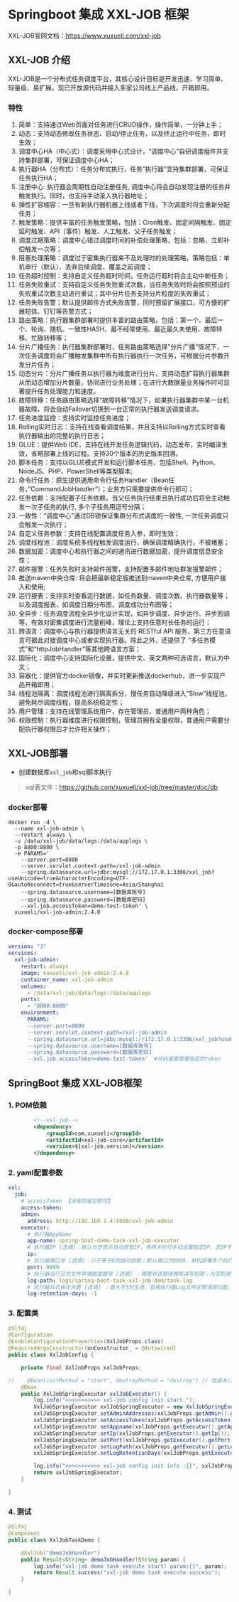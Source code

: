 # Springboot 集成 XXL-JOB 框架

XXL-JOB官网文档：https://www.xuxueli.com/xxl-job

## XXL-JOB 介绍

XXL-JOB是一个分布式任务调度平台，其核心设计目标是开发迅速、学习简单、轻量级、易扩展。现已开放源代码并接入多家公司线上产品线，开箱即用。

### 特性

1. 简单：支持通过Web页面对任务进行CRUD操作，操作简单，一分钟上手；
2. 动态：支持动态修改任务状态、启动/停止任务，以及终止运行中任务，即时生效；
3. 调度中心HA（中心式）：调度采用中心式设计，“调度中心”自研调度组件并支持集群部署，可保证调度中心HA；
4. 执行器HA（分布式）：任务分布式执行，任务”执行器”支持集群部署，可保证任务执行HA；
5. 注册中心: 执行器会周期性自动注册任务, 调度中心将会自动发现注册的任务并触发执行。同时，也支持手动录入执行器地址；
6. 弹性扩容缩容：一旦有新执行器机器上线或者下线，下次调度时将会重新分配任务；
7. 触发策略：提供丰富的任务触发策略，包括：Cron触发、固定间隔触发、固定延时触发、API（事件）触发、人工触发、父子任务触发；
8. 调度过期策略：调度中心错过调度时间的补偿处理策略，包括：忽略、立即补偿触发一次等；
9. 阻塞处理策略：调度过于密集执行器来不及处理时的处理策略，策略包括：单机串行（默认）、丢弃后续调度、覆盖之前调度；
10. 任务超时控制：支持自定义任务超时时间，任务运行超时将会主动中断任务；
11. 任务失败重试：支持自定义任务失败重试次数，当任务失败时将会按照预设的失败重试次数主动进行重试；其中分片任务支持分片粒度的失败重试；
12. 任务失败告警；默认提供邮件方式失败告警，同时预留扩展接口，可方便的扩展短信、钉钉等告警方式；
13. 路由策略：执行器集群部署时提供丰富的路由策略，包括：第一个、最后一个、轮询、随机、一致性HASH、最不经常使用、最近最久未使用、故障转移、忙碌转移等；
14. 分片广播任务：执行器集群部署时，任务路由策略选择”分片广播”情况下，一次任务调度将会广播触发集群中所有执行器执行一次任务，可根据分片参数开发分片任务；
15. 动态分片：分片广播任务以执行器为维度进行分片，支持动态扩容执行器集群从而动态增加分片数量，协同进行业务处理；在进行大数据量业务操作时可显著提升任务处理能力和速度。
16. 故障转移：任务路由策略选择”故障转移”情况下，如果执行器集群中某一台机器故障，将会自动Failover切换到一台正常的执行器发送调度请求。
17. 任务进度监控：支持实时监控任务进度；
18. Rolling实时日志：支持在线查看调度结果，并且支持以Rolling方式实时查看执行器输出的完整的执行日志；
19. GLUE：提供Web IDE，支持在线开发任务逻辑代码，动态发布，实时编译生效，省略部署上线的过程。支持30个版本的历史版本回溯。
20. 脚本任务：支持以GLUE模式开发和运行脚本任务，包括Shell、Python、NodeJS、PHP、PowerShell等类型脚本;
21. 命令行任务：原生提供通用命令行任务Handler（Bean任务，”CommandJobHandler”）；业务方只需要提供命令行即可；
22. 任务依赖：支持配置子任务依赖，当父任务执行结束且执行成功后将会主动触发一次子任务的执行, 多个子任务用逗号分隔；
23. 一致性：“调度中心”通过DB锁保证集群分布式调度的一致性, 一次任务调度只会触发一次执行；
24. 自定义任务参数：支持在线配置调度任务入参，即时生效；
25. 调度线程池：调度系统多线程触发调度运行，确保调度精确执行，不被堵塞；
26. 数据加密：调度中心和执行器之间的通讯进行数据加密，提升调度信息安全性；
27. 邮件报警：任务失败时支持邮件报警，支持配置多邮件地址群发报警邮件；
28. 推送maven中央仓库: 将会把最新稳定版推送到maven中央仓库, 方便用户接入和使用;
29. 运行报表：支持实时查看运行数据，如任务数量、调度次数、执行器数量等；以及调度报表，如调度日期分布图，调度成功分布图等；
30. 全异步：任务调度流程全异步化设计实现，如异步调度、异步运行、异步回调等，有效对密集调度进行流量削峰，理论上支持任意时长任务的运行；
31. 跨语言：调度中心与执行器提供语言无关的 RESTful API 服务，第三方任意语言可据此对接调度中心或者实现执行器。除此之外，还提供了
    “多任务模式”和“httpJobHandler”等其他跨语言方案；
32. 国际化：调度中心支持国际化设置，提供中文、英文两种可选语言，默认为中文；
33. 容器化：提供官方docker镜像，并实时更新推送dockerhub，进一步实现产品开箱即用；
34. 线程池隔离：调度线程池进行隔离拆分，慢任务自动降级进入”Slow”线程池，避免耗尽调度线程，提高系统稳定性；
35. 用户管理：支持在线管理系统用户，存在管理员、普通用户两种角色；
36. 权限控制：执行器维度进行权限控制，管理员拥有全量权限，普通用户需要分配执行器权限后才允许相关操作；

## XXL-JOB部署

- 创建数据库`xxl_job`和sql脚本执行

> sql表文件：https://github.com/xuxueli/xxl-job/tree/master/doc/db

### docker部署

```docker
docker run -d \
  --name xxl-job-admin \
  --restart always \
  -v /data/xxl-job/data/logs:/data/applogs \
  -p 8800:8800 \
  -e PARAMS='
    --server.port=8800
    --server.servlet.context-path=/xxl-job-admin
    --spring.datasource.url=jdbc:mysql://172.17.0.1:3306/xxl_job?useUnicode=true&characterEncoding=UTF-8&autoReconnect=true&serverTimezone=Asia/Shanghai
    --spring.datasource.username=[数据库账号]
    --spring.datasource.password=[数据库密码]
    --xxl.job.accessToken=demo-test-token' \
  xuxueli/xxl-job-admin:2.4.0
```

### docker-compose部署

```yaml
version: "3"
services:
  xxl-job-admin:
    restart: always
    image: xuxueli/xxl-job-admin:2.4.0
    container_name: xxl-job-admin
    volumes:
      - /data/xxl-job/data/logs:/data/applogs
    ports:
      - "8800:8800"
    environment:
      PARAMS: '
      --server.port=8800
      --server.servlet.context-path=/xxl-job-admin
      --spring.datasource.url=jdbc:mysql://172.17.0.1:3306/xxl_job?useUnicode=true&characterEncoding=UTF-8&autoReconnect=true&serverTimezone=Asia/Shanghai
      --spring.datasource.username=[数据库账号]
      --spring.datasource.password=[数据库密码]
      --xxl.job.accessToken=demo-test-token'  #代码里面需要指定的token
```

## SpringBoot 集成 XXL-JOB框架

### 1. POM依赖

```xml
        <!--xxl-job-->
        <dependency>
            <groupId>com.xuxueli</groupId>
            <artifactId>xxl-job-core</artifactId>
            <version>${xxl-job.version}</version>
        </dependency>
```
### 2. yaml配置参数
```yaml
xxl:
  job:
    # accessToken 【没有则留空即可】
    access-token: 
    admin:
      address: http://192.168.1.4:8800/xxl-job-admin
    executor:
      # 执行器AppName
      app-name: spring-boot-demo-task-xxl-job-executor
      # 执行器IP [选填]：默认为空表示自动获取IP，多网卡时可手动设置指定IP，该IP不会绑定Host仅作为通讯实用；地址信息用于 "执行器注册" 和 "调度中心请求并触发任务"；
      ip:
      # 执行器端口号 [选填]：小于等于0则自动获取；默认端口为9999，单机部署多个执行器时，注意要配置不同执行器端口；
      port: 9999
      # 执行器运行日志文件存储磁盘路径 [选填] ：需要对该路径拥有读写权限；为空则使用默认路径；
      log-path: logs/spring-boot-task-xxl-job-dem/task-log
      # 执行器日志保存天数 [选填] ：值大于3时生效，启用执行器Log文件定期清理功能，否则不生效；
      log-retention-days: -1
```

### 3. 配置类

```java
@Slf4j
@Configuration
@EnableConfigurationProperties(XxlJobProps.class)
@RequiredArgsConstructor(onConstructor_ = @Autowired)
public class XxlJobConfig {

    private final XxlJobProps xxlJobProps;

//    @Bean(initMethod = "start", destroyMethod = "destroy") // 低版本(2.2.0以下)使用
    @Bean
    public XxlJobSpringExecutor xxlJobExecutor() {
        log.info(">>>>>>>>>>> xxl-job config init start.");
        XxlJobSpringExecutor xxlJobSpringExecutor = new XxlJobSpringExecutor();
        xxlJobSpringExecutor.setAdminAddresses(xxlJobProps.getAdmin().getAddress());
        xxlJobSpringExecutor.setAccessToken(xxlJobProps.getAccessToken());
        xxlJobSpringExecutor.setAppname(xxlJobProps.getExecutor().getAppName());
        xxlJobSpringExecutor.setIp(xxlJobProps.getExecutor().getIp());
        xxlJobSpringExecutor.setPort(xxlJobProps.getExecutor().getPort());
        xxlJobSpringExecutor.setLogPath(xxlJobProps.getExecutor().getLogPath());
        xxlJobSpringExecutor.setLogRetentionDays(xxlJobProps.getExecutor().getLogRetentionDays());

        log.info(">>>>>>>>>>> xxl-job config init info :{}", xxlJobProps);
        return xxlJobSpringExecutor;
    }

}

```

### 4. 测试
```java
@Slf4j
@Component
public class XxlJobTaskDemo {

    @XxlJob("demoJobHandler")
    public Result<String> demoJobHandler(String param) {
        log.info("xxl-job demo task execute start! param:{}", param);
        return Result.success("xxl-job demo task execute success");
    }

}

```